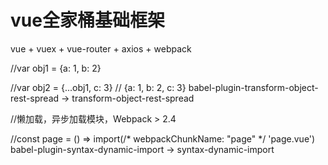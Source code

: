 # vue全家桶基础框架
vue + vuex + vue-router + axios + webpack

//var obj1 = {a: 1, b: 2}

//var obj2 = {...obj1, c: 3} // {a: 1, b: 2, c: 3}
babel-plugin-transform-object-rest-spread -> transform-object-rest-spread

//懒加载，异步加载模块，Webpack > 2.4

//const page = () => import(/* webpackChunkName: "page" */ 'page.vue')
babel-plugin-syntax-dynamic-import -> syntax-dynamic-import
